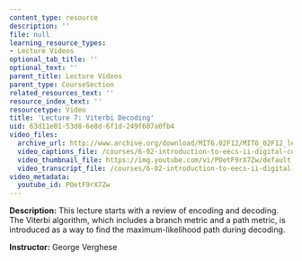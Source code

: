 ```yaml
---
content_type: resource
description: ''
file: null
learning_resource_types:
- Lecture Videos
optional_tab_title: ''
optional_text: ''
parent_title: Lecture Videos
parent_type: CourseSection
related_resources_text: ''
resource_index_text: ''
resourcetype: Video
title: 'Lecture 7: Viterbi Decoding'
uid: 63d11e01-53d8-6e8d-6f1d-249f607a0fb4
video_files:
  archive_url: http://www.archive.org/download/MIT6.02F12/MIT6_02F12_lec07_300k.mp4
  video_captions_file: /courses/6-02-introduction-to-eecs-ii-digital-communication-systems-fall-2012/06ce0ac5ea045379a502e5667b8cc46f_POetF9rX7Zw.vtt
  video_thumbnail_file: https://img.youtube.com/vi/POetF9rX7Zw/default.jpg
  video_transcript_file: /courses/6-02-introduction-to-eecs-ii-digital-communication-systems-fall-2012/ecc71adcdf1c748143bf8c5b29ec4165_POetF9rX7Zw.pdf
video_metadata:
  youtube_id: POetF9rX7Zw
---
```


**Description:** This lecture starts with a review of encoding and decoding. The Viterbi algorithm, which includes a branch metric and a path metric, is introduced as a way to find the maximum-likelihood path during decoding.

**Instructor:** George Verghese